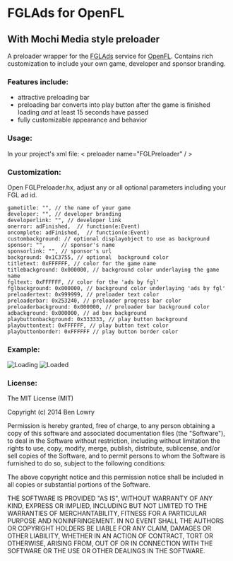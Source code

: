 # FGLAds for OpenFL
## With Mochi Media style preloader

A preloader wrapper for the [FGLAds](http://fgl.com/) service for [OpenFL](http://openfl.org/).  Contains rich customization 
to include your own game, developer and sponsor branding.

### Features include:
- attractive preloading bar
- preloading bar converts into play button after the game is finished loading *and* at least 15 seconds have passed
- fully customizable appearance and behavior

### Usage:
In your project's xml file:
< preloader name="FGLPreloader" / >

### Customization:
Open FGLPreloader.hx, adjust any or all optional parameters including your FGL ad id.

    gametitle: "", // the name of your game
    developer: "", // developer branding
    developerlink: "", // developer link
    onerror: adFinished,  // function(e:Event)
    oncomplete: adFinished,  // function(e:Event)
    custombackground: // optional displayobject to use as background
    sponsor: "",     // sponsor's name
    sponsorlink: "", // sponsor's url
    background: 0x1C3755, // optional  background color
    titletext: 0xFFFFFF, // color for the game name
    titlebackground: 0x000000, // background color underlaying the game name
    fgltext: 0xFFFFFF, // color for the 'ads by fgl'
    fglbackground: 0x000000, // background color underlaying 'ads by fgl'
    preloadertext: 0x999999, // preloader text color
    preloaderbar: 0x253240, // preloader progress bar color
    preloaderbackground: 0x000000, // preloader bar background color
    adbackground: 0x000000, // ad box background
    playbuttonbackground: 0x333333, // play button background
    playbuttontext: 0xFFFFFF, // play button text color
    playbuttonborder: 0xFFFFFF // play button border color

### Example:
![Loading](http://i.imgur.com/wSnBhf4.png)
![Loaded](http://i.imgur.com/b0jmOJR.png)

### License:

The MIT License (MIT)

Copyright (c) 2014 Ben Lowry

Permission is hereby granted, free of charge, to any person obtaining a copy
of this software and associated documentation files (the "Software"), to deal
in the Software without restriction, including without limitation the rights
to use, copy, modify, merge, publish, distribute, sublicense, and/or sell
copies of the Software, and to permit persons to whom the Software is
furnished to do so, subject to the following conditions:

The above copyright notice and this permission notice shall be included in all
copies or substantial portions of the Software.

THE SOFTWARE IS PROVIDED "AS IS", WITHOUT WARRANTY OF ANY KIND, EXPRESS OR
IMPLIED, INCLUDING BUT NOT LIMITED TO THE WARRANTIES OF MERCHANTABILITY,
FITNESS FOR A PARTICULAR PURPOSE AND NONINFRINGEMENT. IN NO EVENT SHALL THE
AUTHORS OR COPYRIGHT HOLDERS BE LIABLE FOR ANY CLAIM, DAMAGES OR OTHER
LIABILITY, WHETHER IN AN ACTION OF CONTRACT, TORT OR OTHERWISE, ARISING FROM,
OUT OF OR IN CONNECTION WITH THE SOFTWARE OR THE USE OR OTHER DEALINGS IN THE
SOFTWARE.
